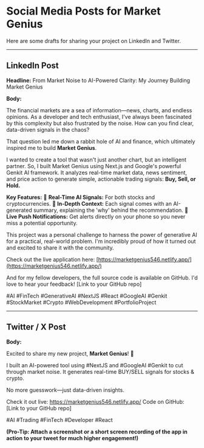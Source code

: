 # Social Media Posts for Market Genius

Here are some drafts for sharing your project on LinkedIn and Twitter.

---

## LinkedIn Post

**Headline:** From Market Noise to AI-Powered Clarity: My Journey Building Market Genius

**Body:**

The financial markets are a sea of information—news, charts, and endless opinions. As a developer and tech enthusiast, I've always been fascinated by this complexity but also frustrated by the noise. How can you find clear, data-driven signals in the chaos?

That question led me down a rabbit hole of AI and finance, which ultimately inspired me to build **Market Genius**.

I wanted to create a tool that wasn't just another chart, but an intelligent partner. So, I built Market Genius using Next.js and Google's powerful Genkit AI framework. It analyzes real-time market data, news sentiment, and price action to generate simple, actionable trading signals: **Buy, Sell, or Hold.**

**Key Features:**
🔹 **Real-Time AI Signals:** For both stocks and cryptocurrencies.
🔹 **In-Depth Context:** Each signal comes with an AI-generated summary, explaining the 'why' behind the recommendation.
🔹 **Live Push Notifications:** Get alerts directly on your phone so you never miss a potential opportunity.

This project was a personal challenge to harness the power of generative AI for a practical, real-world problem. I'm incredibly proud of how it turned out and excited to share it with the community.

Check out the live application here: [https://marketgenius546.netlify.app/](https://marketgenius546.netlify.app/)

And for my fellow developers, the full source code is available on GitHub. I'd love to hear your feedback! [Link to your GitHub repo]

\#AI \#FinTech \#GenerativeAI \#NextJS \#React \#GoogleAI \#Genkit \#StockMarket \#Crypto \#WebDevelopment \#PortfolioProject

---

## Twitter / X Post

**Body:**

Excited to share my new project, **Market Genius**! 🚀

I built an AI-powered tool using #NextJS and #GoogleAI #Genkit to cut through market noise. It generates real-time BUY/SELL signals for stocks & crypto.

No more guesswork—just data-driven insights.

Check it out live: https://marketgenius546.netlify.app/
Code on GitHub: [Link to your GitHub repo]

\#AI \#Trading \#FinTech \#Developer \#React

**(Pro-Tip: Attach a screenshot or a short screen recording of the app in action to your tweet for much higher engagement!)**
